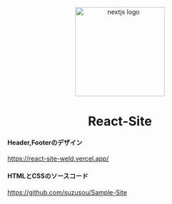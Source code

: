 <p align="center">
  <a href="https://nextjs.org/" rel="noopener" target="_blank"><img width="200" src="/public/nextjs.png" alt="nextjs logo"></a>
</p>

<h1 align="center">React-Site</h1>

#### Header,Footerのデザイン  
https://react-site-weld.vercel.app/  

#### HTMLとCSSのソースコード
https://github.com/suzusou/Sample-Site
